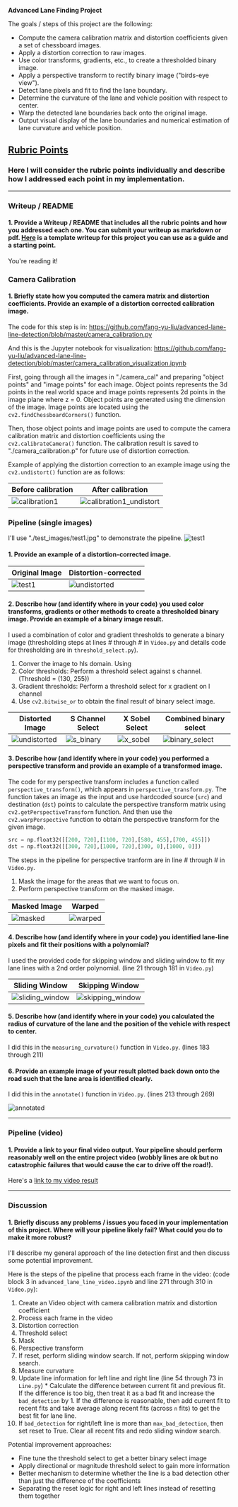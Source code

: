 **Advanced Lane Finding Project**

The goals / steps of this project are the following:

* Compute the camera calibration matrix and distortion coefficients given a set of chessboard images.
* Apply a distortion correction to raw images.
* Use color transforms, gradients, etc., to create a thresholded binary image.
* Apply a perspective transform to rectify binary image ("birds-eye view").
* Detect lane pixels and fit to find the lane boundary.
* Determine the curvature of the lane and vehicle position with respect to center.
* Warp the detected lane boundaries back onto the original image.
* Output visual display of the lane boundaries and numerical estimation of lane curvature and vehicle position.

[//]: # (Image References)

[calibration1]: ./camera_cal/calibration1.jpg "Distorted"
[calibration1_undistort]: ./output_images/calibration1_undistort.jpg "Distortion corrected"
[test1]: ./test_images/test1.jpg "Test 1"
[undistorted]: ./output_images/test1_undistort.jpg "Undistort"
[s_binary]: ./output_images/test1_s_binary.jpg "S Binary"
[x_sobel]: ./output_images/test1_x_sobel_binary.jpg "X Sobel"
[binary_select]: ./output_images/test1_binary_select.jpg "Binary Select"
[masked]: ./output_images/test1_masked_edges.jpg "Masked"
[warped]: ./output_images/test1_binary_warped.jpg "Warped"
[sliding_window]: ./output_images/test1_sliding_window.jpg "Sliding Window"
[skipping_window]: ./output_images/test1_skipping_window.jpg "Skipping Window"
[annotated]: ./output_images/test1_annotated.jpg "Annotated"

## [Rubric Points](https://review.udacity.com/#!/rubrics/571/view)

### Here I will consider the rubric points individually and describe how I addressed each point in my implementation.  

---

### Writeup / README

#### 1. Provide a Writeup / README that includes all the rubric points and how you addressed each one.  You can submit your writeup as markdown or pdf.  [Here](https://github.com/udacity/CarND-Advanced-Lane-Lines/blob/master/writeup_template.md) is a template writeup for this project you can use as a guide and a starting point.  

You're reading it!

### Camera Calibration

#### 1. Briefly state how you computed the camera matrix and distortion coefficients. Provide an example of a distortion corrected calibration image.

The code for this step is in: https://github.com/fang-yu-liu/advanced-lane-line-detection/blob/master/camera_calibration.py

And this is the Jupyter notebook for visualization: https://github.com/fang-yu-liu/advanced-lane-line-detection/blob/master/camera_calibration_visualization.ipynb

First, going through all the images in "./camera_cal" and preparing "object points" and "image points" for each image. Object points represents the 3d points in the real world space and image points represents 2d points in the image plane where z = 0. Object points are generated using the dimension of the image. Image points are located using the `cv2.findChessboardCorners()` function.

Then, those object points and image points are used to compute the camera calibration matrix and distortion coefficients using the `cv2.calibrateCamera()` function. The calibration result is saved to "./camera_calibration.p" for future use of distortion correction.

Example of applying the distortion correction to an example image using the `cv2.undistort()` function are as follows:

Before calibration | After calibration
------------------ | -----------------
![calibration1][calibration1] | ![calibration1_undistort][calibration1_undistort]

### Pipeline (single images)

I'll use "./test_images/test1.jpg" to demonstrate the pipeline.
![test1][test1]

#### 1. Provide an example of a distortion-corrected image.

Original Image  | Distortion-corrected
--------------- | -----------------
![test1][test1] | ![undistorted][undistorted]


#### 2. Describe how (and identify where in your code) you used color transforms, gradients or other methods to create a thresholded binary image.  Provide an example of a binary image result.

I used a combination of color and gradient thresholds to generate a binary image (thresholding steps at lines # through # in `Video.py` and details code for thresholding are in `threshold_select.py`).

1. Conver the image to hls domain. Using
2. Color thresholds: Perform a threshold select against s channel. (Threshold = (130, 255))
3. Gradient thresholds: Perform a threshold select for x gradient on l channel
4. Use `cv2.bitwise_or` to obtain the final result of binary select image.

Distorted Image            | S Channel Select      | X Sobel Select | Combined binary select
-------------------------- | -------------------------- | -------------------------- | --------------------------
![undistorted][undistorted]| ![s_binary][s_binary] | ![x_sobel][x_sobel] | ![binary_select][binary_select]

#### 3. Describe how (and identify where in your code) you performed a perspective transform and provide an example of a transformed image.

The code for my perspective transform includes a function called `perspective_transform()`, which appears in `perspective_transform.py`. The function takes an image as the input and use hardcoded source (`src`) and destination (`dst`) points to calculate the perspective transform matrix using `cv2.getPerspectiveTransform` function. And then use the `cv2.warpPerspective` function to obtain the perspective transform for the given image.

```python
src = np.float32([[200, 720],[1100, 720],[580, 455],[700, 455]])
dst = np.float32([[300, 720],[1000, 720],[300, 0],[1000, 0]])
```

The steps in the pipeline for perspective tranform are in line # through # in `Video.py`.

1. Mask the image for the areas that we want to focus on.
2. Perform perspective transform on the masked image.

Masked Image      | Warped
----------------- | -----------------
![masked][masked] | ![warped][warped]


#### 4. Describe how (and identify where in your code) you identified lane-line pixels and fit their positions with a polynomial?

I used the provided code for skipping window and sliding window to fit my lane lines with a 2nd order polynomial. (line 21 through 181 in `Video.py`)

Sliding Window    | Skipping Window
----------------- | -----------------
![sliding_window][sliding_window] | ![skipping_window][skipping_window]

#### 5. Describe how (and identify where in your code) you calculated the radius of curvature of the lane and the position of the vehicle with respect to center.

I did this in the `measuring_curvature()` function in `Video.py`. (lines 183 through 211)

#### 6. Provide an example image of your result plotted back down onto the road such that the lane area is identified clearly.

I did this in the `annotate()` function in `Video.py`. (lines 213 through 269)

![annotated][annotated]

---

### Pipeline (video)

#### 1. Provide a link to your final video output.  Your pipeline should perform reasonably well on the entire project video (wobbly lines are ok but no catastrophic failures that would cause the car to drive off the road!).

Here's a [link to my video result](https://github.com/fang-yu-liu/advanced-lane-line-detection/blob/master/output_videos/project_video_output.mp4)

---

### Discussion

#### 1. Briefly discuss any problems / issues you faced in your implementation of this project.  Where will your pipeline likely fail?  What could you do to make it more robust?

I'll describe my general approach of the line detection first and then discuss some potential improvement.

Here is the steps of the pipeline that process each frame in the video: (code block 3 in `advanced_lane_line_video.ipynb` and line 271 through 310 in `Video.py`):

1. Create an Video object with camera calibration matrix and distortion coefficient
2. Process each frame in the video
  1. Distortion correction
  2. Threshold select
  3. Mask
  4. Perspective transform
  5. If reset, perform sliding window search. If not, perform skipping window search.
  6. Measure curvature
  7. Update line information for left line and right line (line 54 through 73 in `Line.py`)
    * Calculate the difference between current fit and previous fit. If the difference is too big, then treat it as a bad fit and increase the `bad_detection` by 1. If the difference is reasonable, then add current fit to recent fits and take average along recent fits (across `n` fits) to get the best fit for lane line.
  8. If `bad_detection` for right/left line is more than `max_bad_detection`, then set reset to True. Clear all recent fits and redo sliding window search.

Potential improvement approaches:
* Fine tune the threshold select to get a better binary select image
* Apply directional or magnitude threshold select to gain more information
* Better mechanism to determine whether the line is a bad detection other than just the difference of the coefficients
* Separating the reset logic for right and left lines instead of resetting them together
